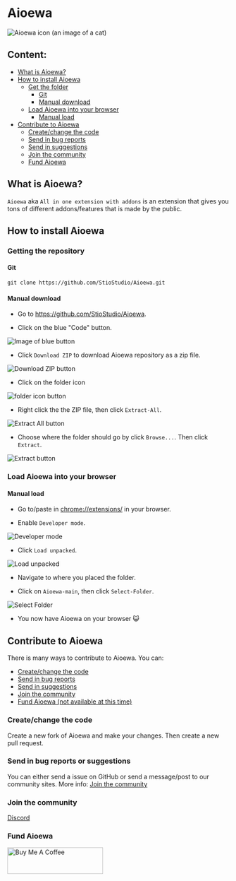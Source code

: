 # Aioewa

![Aioewa icon (an image of a cat)](https://raw.githubusercontent.com/StioStudio/Aioewa/main/asset/icon/icon128.png)

## Content:
* [What is Aioewa?](#what-is-aioewa)
* [How to install Aioewa](#how-to-install-aioewa)
    * [Get the folder](#get-the-folder)
        * [Git](#git)
        * [Manual download](#manual-download)
    * [Load Aioewa into your browser](#load-aioewa-into-your-browser)
        * [Manual load](#manual-load)
* [Contribute to Aioewa](#contribute-to-aioewa)
    * [Create/change the code](#createchange-the-code)
    * [Send in bug reports](#send-in-bug-reports)
    * [Send in suggestions](#send-in-suggestions)
    * [Join the community](#join-the-community)
    * [Fund Aioewa](#fund-aioewa)

## What is Aioewa?
`Aioewa` aka `All in one extension with addons` is an extension that gives you tons of different addons/features that is made by the public. 

## How to install Aioewa
### Getting the repository
#### Git
```
git clone https://github.com/StioStudio/Aioewa.git
```
#### Manual download

* Go to https://github.com/StioStudio/Aioewa.

* Click on the blue "Code" button.

![Image of blue button](./asset/images/README/blue-button.png)

* Click `Download ZIP` to download Aioewa repository as a zip file.

![Download ZIP button](./asset/images/README/zip.png)

* Click on the folder icon

![folder icon button](./asset/images/README/folderIcon.png)

* Right click the the ZIP file, then click `Extract-All`.

![Extract All button](./asset/images/README/Extract-All.png)

* Choose where the folder should go by click `Browse...`. Then click `Extract`.

![Extract button](./asset/images/README/Extract.png)

### Load Aioewa into your browser
#### Manual load

* Go to/paste in [chrome://extensions/](chrome://extensions/) in your browser.

* Enable `Developer mode`.

![Developer mode](./asset/images/README/Developer-mode.png)

* Click `Load unpacked`.

![Load unpacked](./asset/images/README/Load-unpacked.png)

* Navigate to where you placed the folder.

* Click on `Aioewa-main`, then click `Select-Folder`. 

![Select Folder](./asset/images/README/Select-Folder.png)

* You now have Aioewa on your browser 😺

## Contribute to Aioewa
There is many ways to contribute to Aioewa. You can: 
* [Create/change the code](#createchange-the-code)
* [Send in bug reports](#send-in-bug-reports)
* [Send in suggestions](#send-in-suggestions)
* [Join the community](#join-the-community)
* [Fund Aioewa (not available at this time)](#fund-aioewa)

### Create/change the code
Create a new fork of Aioewa and make your changes. Then create a new pull request. 

### Send in bug reports or suggestions
You can either send a issue on GitHub or send a message/post to our community sites. More info: [Join the community](#join-the-community)

### Join the community
[Discord](https://aioewa.stio.studio/discord)

### Fund Aioewa
<a href="https://www.buymeacoffee.com/Aioewa" target="_blank"><img src="https://cdn.buymeacoffee.com/buttons/v2/default-yellow.png" alt="Buy Me A Coffee" style="height: 60px !important;width: 217px !important;" ></a>